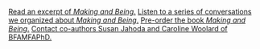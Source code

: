 [Read an excerpt of _Making and Being_.](http://bfamfaphd.com/wp-content/uploads/2017/01/makingandbeing-digitalPDF.pdf)
[Listen to a series of conversations we organized about _Making and Being_.](http://badatsports.com/?s=bfamfaphd)
[Pre-order the book _Making and Being_.](https://squareup.com/store/makingandbeing)
[Contact co-authors Susan Jahoda and Caroline Woolard of BFAMFAPhD.](mailto:info@bfamfaphd.com?subject=MakingandBeing)
